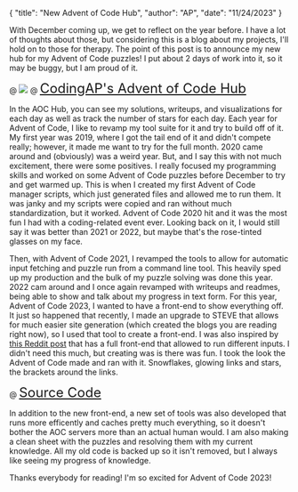{ "title": "New Advent of Code Hub", "author": "AP", "date": "11/24/2023" }

With December coming up, we get to reflect on the year before. I have a lot of thoughts about those, but considering this is a blog about my projects, I'll hold on to those for therapy. The point of this post is to announce my new hub for my Advent of Code puzzles! I put about 2 days of work into it, so it may be buggy, but I am proud of it.

@ <img src="<steve> return Steve.staticFile('/res/blog/advent-of-code-hub/homepage.png'); </steve>" style="text-align: center;"/>
@ <a href="https://codingap.github.io/advent-of-code/" style="font-size: 24px;">CodingAP's Advent of Code Hub</a>

In the AOC Hub, you can see my solutions, writeups, and visualizations for each day as well as track the number of stars for each day. Each year for Advent of Code, I like to revamp my tool suite for it and try to build off of it. My first year was 2019, where I got the tail end of it and didn't compete really; however, it made me want to try for the full month. 2020 came around and (obviously) was a weird year. But, and I say this with not much excitement, there were some positives. I really focused my programming skills and worked on some Advent of Code puzzles before December to try and get warmed up. This is when I created my first Advent of Code manager scripts, which just generated files and allowed me to run them. It was janky and my scripts were copied and ran without much standardization, but it worked. Advent of Code 2020 hit and it was the most fun I had with a coding-related event ever. Looking back on it, I would still say it was better than 2021 or 2022, but maybe that's the rose-tinted glasses on my face.

Then, with Advent of Code 2021, I revamped the tools to allow for automatic input fetching and puzzle run from a command line tool. This heavily sped up my production and the bulk of my puzzle solving was done this year. 2022 cam around and I once again revamped with writeups and readmes, being able to show and talk about my progress in text form. For this year, Advent of Code 2023, I wanted to have a front-end to show everything off. It just so happened that recently, I made an upgrade to STEVE that allows for much easier site generation (which created the blogs you are reading right now), so I used that tool to create a front-end. I was also inspired by [this Reddit post](https://www.reddit.com/r/adventofcode/comments/17lwl85/2023_day_29_ok_think_im_probably_ready_for_this/?utm_source=share&utm_medium=web3x&utm_name=web3xcss&utm_term=1&utm_content=share_button) that has a full front-end that allowed to run different inputs. I didn't need this much, but creating was is there was fun. I took the look the Advent of Code made and ran with it. Snowflakes, glowing links and stars, the brackets around the links.

@ <a href="https://github.com/CodingAP/advent-of-code" style="font-size: 24px;">Source Code</a>

In addition to the new front-end, a new set of tools was also developed that runs more efficently and caches pretty much everything, so it doesn't bother the AOC servers more than an actual human would. I am also making a clean sheet with the puzzles and resolving them with my current knowledge. All my old code is backed up so it isn't removed, but I always like seeing my progress of knowledge.

Thanks everybody for reading! I'm so excited for Advent of Code 2023!